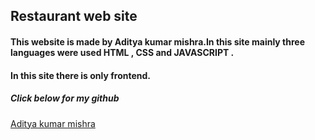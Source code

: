
## Restaurant web site
#### This website is made by Aditya kumar mishra.In this site mainly three languages were used HTML , CSS and JAVASCRIPT .
#### In this site there is only frontend.
##### Click below for my github  
[Aditya kumar mishra ](https://github.com/Adityamishra9719)  












